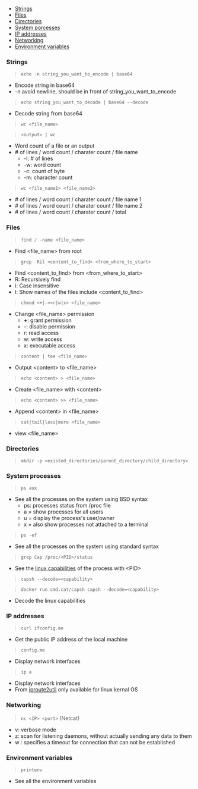 - [Strings](https://github.com/Ariel-Yu/knowledge-bases/blob/master/linux/commands.md#strings)
- [Files](https://github.com/Ariel-Yu/knowledge-bases/blob/master/linux/commands.md#files)
- [Directories](https://github.com/Ariel-Yu/knowledge-bases/blob/master/linux/commands.md#directories)
- [System porcesses](https://github.com/Ariel-Yu/knowledge-bases/blob/master/linux/commands.md#system-processes)
- [IP addresses](https://github.com/Ariel-Yu/knowledge-bases/blob/master/linux/commands.md#ip-addresses)
- [Networking](https://github.com/Ariel-Yu/knowledge-bases/blob/master/linux/commands.md#networking)
- [Environment variables](https://github.com/Ariel-Yu/knowledge-bases/blob/master/linux/commands.md#environment-variables)

### Strings

> `echo -n string_you_want_to_encode | base64`
- Encode string in base64
- -n avoid newline, should be in front of string_you_want_to_encode

> `echo string_you_want_to_decode | base64 --decode`
- Decode string from base64

> `wc <file_name>`

> `<output> | wc`
- Word count of a file or an output
- \# of lines / word count / charater count / file name
  - -l: # of lines
  - -w: word count
  - -c: count of byte
  - -m: character count
  
> `wc <file_name1> <file_name2>`
- \# of lines / word count / charater count / file name 1
- \# of lines / word count / charater count / file name 2
- \# of lines / word count / charater count / total

### Files

> `find / -name <file_name>`
- Find <file_name> from root

> `grep -Ril <content_to_find> <from_where_to_start>`
- Find <content_to_find> from <from_where_to_start>
- R: Recursively find
- i: Case insensitive
- l: Show names of the files include <content_to_find>

> `chmod <+|-><r|w|x> <file_name>`
- Change <file_name> permission
  - **+**: grant permission
  - **-**: disable permission
  - r: read access
  - w: write access
  - x: executable access

> `content | tee <file_name>`
- Output \<content> to <file_name>

> `echo <content> > <file_name>`
- Create <file_name> with \<content>

> `echo <content> >> <file_name>`
- Append \<content> in <file_name>

> `cat|tail|less|more <file_name>`
- view <file_name>

### Directories

> `mkdir -p <existed_directories/parent_directory/child_directory>`

### System processes

> `ps aux`
- See all the processes on the system using BSD syntax
  - ps: processes status from /proc file
  - a = show processes for all users
  - u = display the process's user/owner
  - x = also show processes not attached to a terminal

> `ps -ef`
- See all the processes on the system using standard syntax

> `grep Cap /proc/<PID>/status`
- See the [linux capabilities](https://github.com/torvalds/linux/blob/master/include/uapi/linux/capability.h) of the process with \<PID>

> `capsh --decode=<capability>`

> `docker run cmd.cat/capsh capsh --decode=<capability>`
- Decode the linux capabilities

### IP addresses

> `curl ifconfig.me`
- Get the public IP address of the local machine

> `config.me`
- Display network interfaces

> `ip a`
- Display network interfaces
- From [iproute2util](https://www.tecmint.com/ifconfig-vs-ip-command-comparing-network-configuration/) only available for linux kernal OS

### Networking

> `nc <IP> <port>` (Netcat)
- v: verbose mode
- z: scan for listening daemons, without actually sending any data to them
- w <number>: specifies a timeout <number> for connection that can not be established
  
### Environment variables

> `printenv`
- See all the environment variables
